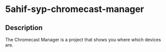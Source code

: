 # 5ahif-syp-chromecast-manager
 
## Description 
The Chromecast Manager is a project that shows you where which devices are.
